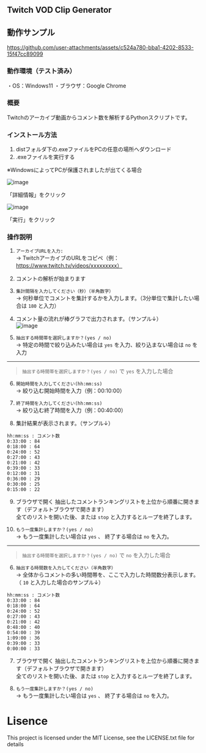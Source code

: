 ## Twitch VOD Clip Generator

## 動作サンプル

https://github.com/user-attachments/assets/c524a780-bba1-4202-8533-15f47cc89099

### 動作環境（テスト済み）
・OS：Windows11
・ブラウザ：Google Chrome

### 概要
Twitchのアーカイブ動画からコメント数を解析するPythonスクリプトです。

### インストール方法
1. distフォルダ下の.exeファイルをPCの任意の場所へダウンロード
2. .exeファイルを実行する

※WindowsによってPCが保護されましたが出てくる場合

![image](https://github.com/user-attachments/assets/90fcae84-2c98-420f-9a0d-3bda72d82542)

「詳細情報」をクリック

![image](https://github.com/user-attachments/assets/9740fe7e-7a60-46de-b042-894b72bcbb37)

「実行」をクリック

### 操作説明
1. ```アーカイブURLを入力:```  
→ TwitchアーカイブのURLをコピペ（例：https://www.twitch.tv/videos/xxxxxxxxx）
2. コメントの解析が始まります
3. ```集計間隔を入力してください（秒）（半角数字）```  
→ 何秒単位でコメントを集計するかを入力します。（3分単位で集計したい場合は `180` と入力）
4. コメント量の流れが棒グラフで出力されます。（サンプル↓）  
![image](https://github.com/user-attachments/assets/1b12ad3e-e9f2-48fe-bda6-72905a9b458b)

5. ```抽出する時間帯を選択しますか？(yes / no)```  
→ 特定の時間で絞り込みたい場合は `yes` を入力、絞り込まない場合は `no` を入力

---

> ```抽出する時間帯を選択しますか？(yes / no)``` で `yes` を入力した場合
6. ```開始時間を入力してください(hh:mm:ss)```  
→ 絞り込む開始時間を入力（例：00:10:00）

7. ```終了時間を入力してください(hh:mm:ss)```  
→ 絞り込む終了時間を入力（例：00:40:00）

8. 集計結果が表示されます。（サンプル↓）

```
hh:mm:ss : コメント数
0:33:00 : 84
0:18:00 : 64
0:24:00 : 52
0:27:00 : 43
0:21:00 : 42
0:39:00 : 33
0:12:00 : 31
0:36:00 : 29
0:30:00 : 25
0:15:00 : 22
```

9. ブラウザで開く
抽出したコメントランキングリストを上位から順番に開きます（デフォルトブラウザで開きます）  
全てのリストを開いた後、または `stop` と入力するとループを終了します。


10. ```もう一度集計しますか？(yes / no)```  
→ もう一度集計したい場合は `yes` 、 終了する場合は `no` を入力。

---

> ```抽出する時間帯を選択しますか？(yes / no)``` で `no` を入力した場合
6. ```抽出する時間数を入力してください（半角数字）```  
→ 全体からコメントの多い時間帯を、ここで入力した時間数分表示します。（ `10` と入力した場合のサンプル↓）

```
hh:mm:ss : コメント数
0:33:00 : 84
0:18:00 : 64
0:24:00 : 52
0:27:00 : 43
0:21:00 : 42
0:48:00 : 40
0:54:00 : 39
1:09:00 : 36
0:39:00 : 33
0:00:00 : 33
```

7. ブラウザで開く
抽出したコメントランキングリストを上位から順番に開きます（デフォルトブラウザで開きます）  
全てのリストを開いた後、または `stop` と入力するとループを終了します。

10. ```もう一度集計しますか？(yes / no)```  
→ もう一度集計したい場合は `yes` 、 終了する場合は `no` を入力。

# Lisence

This project is licensed under the MIT License, see the LICENSE.txt file for details